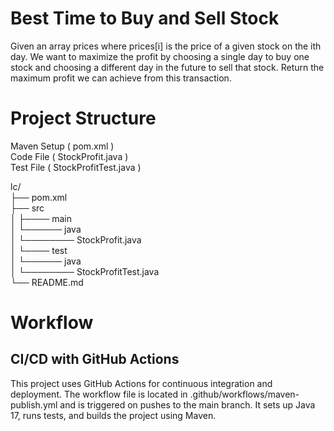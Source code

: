 # Best Time to Buy and Sell Stock

Given an array prices where prices[i] is the price of a given stock on the ith day. We want to maximize the profit by choosing a single day to buy one stock and choosing a different day in the future to sell that stock. Return the maximum profit we can achieve from this transaction. 

# Project Structure 

Maven Setup ( pom.xml )
<BR>
Code File ( StockProfit.java )
<BR>
Test File ( StockProfitTest.java )

lc/ <br>
├── pom.xml <br>
├── src <br>
│   ├──── main <br>
   │   └────── java <br>
   │       └──────── StockProfit.java <br>
│   └──── test <br>
│       └────── java <br>
│           └──────── StockProfitTest.java <br>
└── README.md
# Workflow
## CI/CD with GitHub Actions

This project uses GitHub Actions for continuous integration and deployment. The workflow file is located in .github/workflows/maven-publish.yml and is triggered on pushes to the main branch. It sets up Java 17, runs tests, and builds the project using Maven.
